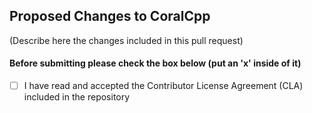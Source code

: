 ## Proposed Changes to CoralCpp
(Describe here the changes included in this pull request)

#### Before submitting please check the box below (put an 'x' inside of it)
- [ ] I have read and accepted the Contributor License Agreement (CLA) included in the repository
